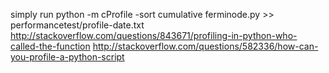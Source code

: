 simply run
    python -m cProfile -sort cumulative ferminode.py >> performancetest/profile-date.txt
http://stackoverflow.com/questions/843671/profiling-in-python-who-called-the-function
http://stackoverflow.com/questions/582336/how-can-you-profile-a-python-script
